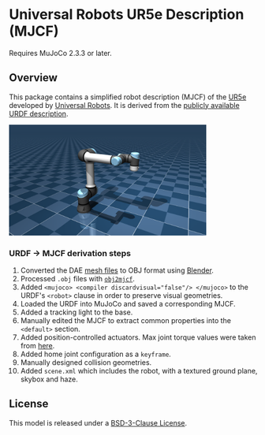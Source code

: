 # Universal Robots UR5e Description (MJCF)

Requires MuJoCo 2.3.3 or later.

## Overview

This package contains a simplified robot description (MJCF) of the
[UR5e](https://www.universal-robots.com/products/ur5-robot/) developed by
[Universal Robots](https://www.universal-robots.com/). It is derived from the
[publicly available URDF
description](https://github.com/ros-industrial/universal_robot/tree/kinetic-devel/ur_e_description).

<p float="left">
  <img src="ur5e.png" width="400">
</p>

### URDF → MJCF derivation steps

1. Converted the DAE [mesh
   files](https://github.com/ros-industrial/universal_robot/tree/kinetic-devel/ur_e_description/meshes/ur5e/visual)
   to OBJ format using [Blender](https://www.blender.org/).
2. Processed `.obj` files with  [`obj2mjcf`](https://github.com/kevinzakka/obj2mjcf).
3. Added `<mujoco> <compiler discardvisual="false"/> </mujoco>` to the URDF's
   `<robot>` clause in order to preserve visual geometries.
4. Loaded the URDF into MuJoCo and saved a corresponding MJCF.
5. Added a tracking light to the base.
6. Manually edited the MJCF to extract common properties into the `<default>` section.
7. Added position-controlled actuators. Max joint torque values were taken from
   [here](https://www.universal-robots.com/articles/ur/robot-care-maintenance/max-joint-torques/).
8. Added home joint configuration as a `keyframe`.
9. Manually designed collision geometries.
10. Added `scene.xml` which includes the robot, with a textured ground plane, skybox and haze.

## License

This model is released under a [BSD-3-Clause License](LICENSE).
